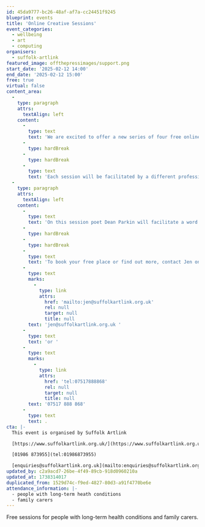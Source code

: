 ```yaml
---
id: 45da9777-bc26-48af-af7a-cc24451f9245
blueprint: events
title: 'Online Creative Sessions'
event_categories:
  - wellbeing
  - art
  - computing
organisers:
  - suffolk-artlink
featured_image: offthepressimages/support.png
start_date: '2025-02-12 14:00'
end_date: '2025-02-12 15:00'
free: true
virtual: false
content_area:
  -
    type: paragraph
    attrs:
      textAlign: left
    content:
      -
        type: text
        text: 'We are excited to offer a new series of four free online creative sessions for people with long-term health conditions and family carers.'
      -
        type: hardBreak
      -
        type: hardBreak
      -
        type: text
        text: 'Each session will be facilitated by a different professional artist with the aim of offering a relaxing, creative and social session aimed at supporting overall wellbeing.'
  -
    type: paragraph
    attrs:
      textAlign: left
    content:
      -
        type: text
        text: 'On this session poet Dean Parkin will facilitate a word and poetry workshop.'
      -
        type: hardBreak
      -
        type: hardBreak
      -
        type: text
        text: 'To book your free place or find out more, contact Jen on '
      -
        type: text
        marks:
          -
            type: link
            attrs:
              href: 'mailto:jen@suffolkartlink.org.uk'
              rel: null
              target: null
              title: null
        text: 'jen@suffolkartlink.org.uk '
      -
        type: text
        text: 'or '
      -
        type: text
        marks:
          -
            type: link
            attrs:
              href: 'tel:07517888868'
              rel: null
              target: null
              title: null
        text: '07517 888 868'
      -
        type: text
        text: .
cta: |-
  This event is organised by Suffolk Artlink

  [https://www.suffolkartlink.org.uk/](https://www.suffolkartlink.org.uk/) 

  [01986 873955](tel:01986873955)

  [enquiries@suffolkartlink.org.uk](mailto:enquiries@suffolkartlink.org.uk)
updated_by: c2a9acd7-26be-4f49-89cb-918d0960210a
updated_at: 1738314017
duplicated_from: 1529d74c-f9ed-4827-80d3-a91f4770be6e
attendance_information: |-
  - people with long-term heath conditions
  - family carers
---
```

Free sessions for people with long-term health conditions and family carers.